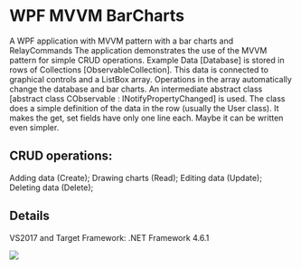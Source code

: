 # WPF MVVM BarCharts

A WPF application with MVVM pattern with a bar charts and RelayCommands
The application demonstrates the use of the MVVM pattern for simple CRUD operations.
Example Data [Database] is stored in rows of Collections [ObservableCollection]. This data is connected to graphical controls and a ListBox array. Operations in the array automatically change the database and bar charts. 
An intermediate abstract class [abstract class CObservable : INotifyPropertyChanged] is used. The class does a simple definition of the data in the row (usually the User class). It makes the get, set fields have only one line each. Maybe it can be written even simpler.

## CRUD operations:
Adding data (Create);
Drawing charts (Read);
Editing data (Update);
Deleting data (Delete);

## Details
VS2017 and Target Framework: .NET Framework 4.6.1

![](WPF_2.png) 


